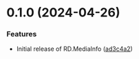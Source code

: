 # 0.1.0 (2024-04-26)


### Features

* Initial release of RD.MediaInfo ([ad3c4a2](https://github.com/reneduesmann/RD.MediaInfo/commit/ad3c4a22cd75e853bfd3efa2ea7ca1e4b8c5519b))



